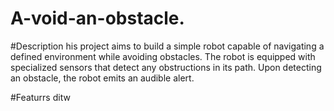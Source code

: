 # A-void-an-obstacle.
#Description
his project aims to build a simple robot capable of navigating a defined environment while avoiding obstacles. The robot is equipped with specialized sensors that detect any obstructions in its path. Upon detecting an obstacle, the robot emits an audible alert.

#Featurrs
ditw
